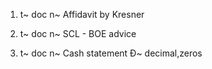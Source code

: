 1.  
    t~ doc
    n~ Affidavit by Kresner

2.  
    t~ doc
    n~ SCL - BOE advice

3.  
    t~ doc
    n~ Cash statement
    Ð~ decimal,zeros